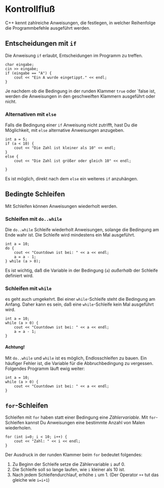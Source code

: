 
# Kontrollfluß

C++ kennt zahlreiche Anweisungen, die festlegen, in welcher Reihenfolge die Programmbefehle ausgeführt werden.

## Entscheidungen mit `if`

Die Anweisung `if` erlaubt, Entscheidungen im Programm zu treffen. 

    char eingabe;
    cin >> eingabe;
    if (eingabe == "A") {
    	cout << "Ein A wurde eingetippt." << endl;
    }

Je nachdem ob die Bedingung in der runden Klammer `true` oder `false ist, werden die Anweisungen in den geschweiften Klammern ausgeführt oder nicht.

### Alternativen mit `else`

Falls die Bedingung einer `if` Anweisung nicht zutrifft, hast Du die Möglichkeit, mit `else` alternative Anweisungen anzugeben.

    int a = 5;
    if (a < 10) {
    	cout << "Die Zahl ist kleiner als 10" << endl;
    } 
    else {
    	cout << "Die Zahl ist größer oder gleich 10" << endl;

    }

Es ist möglich, direkt nach dem `else` ein weiteres `if` anzuhängen.


## Bedingte Schleifen

Mit Schleifen können Anweisungen wiederholt werden. 

### Schleifen mit `do..while`

Die `do..while` Schleife wiederholt Anweisungen, solange die Bedingung am Ende wahr ist. Die Schleife wird mindestens ein Mal ausgeführt.

    int a = 10;
    do {
        cout << "Countdown ist bei: " << a << endl;
        a = a - 1;
    } while (a > 0);

Es ist wichtig, daß die Variable in der Bedingung (`a`) *außerhalb* der Schleife definiert wird.

### Schleifen mit `while`

es geht auch umgekehrt. Bei einer `while`-Schleife steht die Bedingung am Anfang. Daher kann es sein, daß eine `while`-Schleife kein Mal ausgeführt wird.

    int a = 10;
    while (a > 0) {
        cout << "Countdown ist bei: " << a << endl;
        a = a - 1;
    }

#### Achtung!

Mit `do..while` und `while` ist es möglich, Endlosschleifen zu bauen. Ein häufiger Fehler ist, die Variable für die Abbruchbedingung zu vergessen. Folgendes Programm läuft ewig weiter:

    int a = 10;
    while (a > 0) {
        cout << "Countdown ist bei: " << a << endl;
    }


## `for`-Schleifen

Schleifen mit `for` haben statt einer Bedingung eine *Zählervariable*. Mit `for`-Schleifen kannst Du Anweisungen eine bestimmte Anzahl von Malen wiederholen.

    for (int i=0; i < 10; i++) {
    	cout << "Zahl: " << i << endl;
    }

Der Ausdruck in der runden Klammer beim `for` bedeutet folgendes:

1. Zu Beginn der Schleife setze die Zählervariable `i` auf 0.
2. Die Schleife soll so lange laufen, wie `i` kleiner als 10 ist.
3. Nach jedem Schleifendurchlauf, erhöhe `i` um 1. (Der Operator `++` tut das gleiche wie `i=i+1`)

